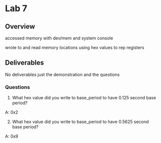 # Lab 7 #

## Overview ##

accessed memory with dev/mem and system console

wrote to and read memory locations using hex values to rep registers

## Deliverables ##

No deliverables just the demonstration and the questions

### Questions ###

1) What hex value did you write to base_period to have 0.125 second base period?

A: 0x2

2) What hex value did you write to base_period to have 0.5625 second base period?

A: 0x9


